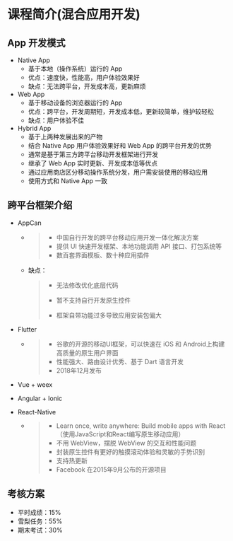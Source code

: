 # 课程简介(混合应用开发)

## App 开发模式

- Native App
  - 基于本地（操作系统）运行的 App
  - 优点：速度快，性能高，用户体验效果好
  - 缺点：无法跨平台，开发成本高，更新麻烦
- Web App
  - 基于移动设备的浏览器运行的 App
  - 优点：跨平台，开发周期短，开发成本低，更新较简单，维护较轻松
  - 缺点：用户体验不佳 
- Hybrid App
  - 基于上两种发展出来的产物
  - 结合 Native App 用户体验效果好和 Web App 的跨平台开发的优势
  - 通常是基于第三方跨平台移动开发框架进行开发
  - 继承了 Web App 实时更新、开发成本低等优点
  -  通过应用商店区分移动操作系统分发，用户需安装使用的移动应用
  - 使用方式和 Native App 一致

## 跨平台框架介绍

- AppCan

  - > - 中国自行开发的跨平台移动应用开发一体化解决方案
    > - 提供 UI 快速开发框架、本地功能调用 API 接口、打包系统等
    > - 数百套界面模板、数十种应用插件

  - 缺点：

    > - 无法修改优化底层代码
    >
    > - 暂不支持自行开发原生控件
    >
    > - 框架自带功能过多导致应用安装包偏大

- Flutter

  - > - 谷歌的开源的移动UI框架，可以快速在 iOS 和 Android上构建高质量的原生用户界面
    > - 性能强大、路由设计优秀、基于 Dart 语言开发
    > - 2018年12月发布

- Vue + weex

- Angular + Ionic 

- React-Native

  - > - Learn once, write anywhere: Build mobile apps with React（使用JavaScript和React编写原生移动应用）
    > - 不用 WebView，摆脱 WebView 的交互和性能问题
    > - 封装原生控件有更好的触摸滚动体验和灵敏的手势识别
    > - 支持热更新
    > - Facebook 在2015年9月公布的开源项目

## 考核方案

- 平时成绩：15%
- 雪梨任务：55%
- 期末考试：30%









